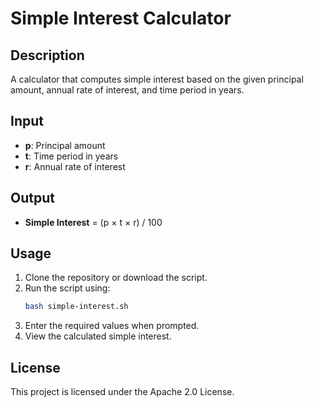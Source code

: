 # **Simple Interest Calculator**  

## **Description**  
A calculator that computes simple interest based on the given principal amount, annual rate of interest, and time period in years.  

## **Input**  
- **p**: Principal amount  
- **t**: Time period in years  
- **r**: Annual rate of interest  

## **Output**  
- **Simple Interest** = (p × t × r) / 100  

## **Usage**  
1. Clone the repository or download the script.  
2. Run the script using:  
   ```bash
   bash simple-interest.sh
   ```  
3. Enter the required values when prompted.  
4. View the calculated simple interest.  

## **License**  
This project is licensed under the Apache 2.0 License.  
